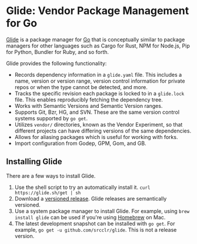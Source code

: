 # Glide: Vendor Package Management for Go

[Glide](https://glide.sh) is a package manager for [Go](https://golang.org) that is conceptually similar to package managers for other languages such as Cargo for Rust, NPM for Node.js, Pip for Python, Bundler for Ruby, and so forth.

Glide provides the following functionality:

* Records dependency information in a `glide.yaml` file. This includes a name, version or version range, version control information for private repos or when the type cannot be detected, and more.
* Tracks the specific revision each package is locked to in a `glide.lock` file. This enables reproducibly fetching the dependency tree.
* Works with Semantic Versions and Semantic Version ranges.
* Supports Git, Bzr, HG, and SVN. These are the same version control systems supported by `go get`.
* Utilizes `vendor/` directories, known as the Vendor Experiment, so that different projects can have differing versions of the same dependencies.
* Allows for aliasing packages which is useful for working with forks.
* Import configuration from Godep, GPM, Gom, and GB.

## Installing Glide

There are a few ways to install Glide.

1. Use the shell script to try an automatically install it. `curl https://glide.sh/get | sh`
2. Download a [versioned release](https://github.com/srcclr/glide/releases). Glide releases are semantically versioned.
3. Use a system package manager to install Glide. For example, using `brew install glide` can be used if you're using [Homebrew](http://brew.sh) on Mac.
4. The latest development snapshot can be installed with `go get`. For example, `go get -u github.com/srcclr/glide`. This is not a release version.
